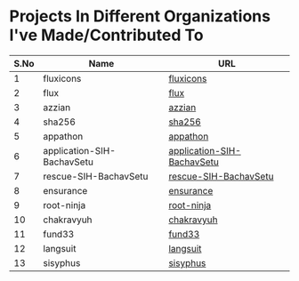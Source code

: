# Projects In Different Organizations I've Made/Contributed To

| S.No | Name                         | URL                                                                                             |
|------|------------------------------|-------------------------------------------------------------------------------------------------|
| 1    | fluxicons                    | [fluxicons](http://github.com/codegasms/fluxicons.git)                                          |
| 2    | flux                         | [flux](http://github.com/codegasms/flux.git)                                                    |
| 3    | azzian                       | [azzian](http://github.com/codegasms/azzian.git)                                                |
| 4    | sha256                       | [sha256](http://github.com/codegasms/sha256.git)                                                |
| 5    | appathon                     | [appathon](http://github.com/codegasms/appathon.git)                                            |
| 6    | application-SIH-BachavSetu   | [application-SIH-BachavSetu](http://github.com/dot-config-IIITS/application-SIH-BachavSetu.git) |
| 7    | rescue-SIH-BachavSetu        | [rescue-SIH-BachavSetu](http://github.com/dot-config-IIITS/rescue-SIH-BachavSetu.git)           |
| 8    | ensurance                    | [ensurance](http://github.com/dot-config-IIITS/ensurance.git)                                   |
| 9    | root-ninja                   | [root-ninja](http://github.com/ping0ms/root-ninja.git)                                          |
| 10   | chakravyuh                   | [chakravyuh](https://github.com/gdg-iiits/chakravyuh)                                           |
| 11   | fund33                       | [fund33](https://github.com/codegasms/sisyphus)                                                 |
| 12   | langsuit                     | [langsuit](https://github.com/codegasms/langsuit)                                               |
| 13   | sisyphus                     | [sisyphus](https://github.com/codegasms/web3ssh)                                                |
